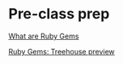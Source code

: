 # Pre-class prep

[What are Ruby Gems](http://guides.rubygems.org/)

[Ruby Gems: Treehouse preview](https://teamtreehouse.com/library/ruby-gems/ruby-gems/what-are-ruby-gems)
